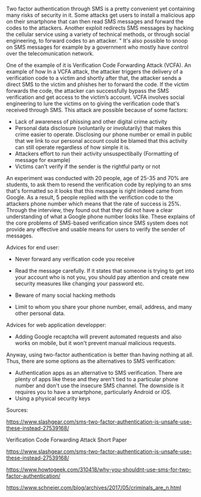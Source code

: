 Two factor authentication through SMS is a pretty convenient yet containing many risks of  security in it.  Some attacks get users to install a malicious app on their smartphone  that can then read SMS messages and forward the codes to the attackers. Another exploit redirects SMS messages by hacking the cellular service using a variety of technical methods, or through social engineering, to forward codes to an attacker. " It's also possible to snoop on SMS messages for example by a government who mostly have control over the telecomunication network.

One of the example of it is Verification Code Forwarding Attack (VCFA). An example of how In a VCFA attack, the attacker triggers the delivery of a verification code to a victim and shortly after that, the attacker sends a direct SMS to the victim and phishes her to forward the code. If the victim forwards the code, the attacker can successfully bypass the SMS verification and get access to the victim’s account. VCFA involves social engineering to lure the victims on to giving the verification code that's received through SMS. This attack are possible because of some factors:

- Lack of awareness of phissing and other digital crime activity
- Personal data disclosure (voluntarily or involutarily) that makes this crime easier to operate. Disclosing our phone number or email in public that we link to our personal account could be blamed that this activity can still operate regardless of how simple it is.
- Attackers effort to run their activity unsuspectibally (Formatting of message for example)
- Victims can't verify if the sender is the rightful party or not

An experiment was conducted with 20 people, age of 25-35 and 70% are students, to ask them to resend the verification code by replying to an sms that's formatted so it looks that this message is right indeed came from Google. As a result, 5 people replied with the verifiction code to the attackers phone number which means that the rate of success is 25%. Through the interview, they found out that they did not have a clear understanding of what a Google phone number looks like. These explains of the core problems of SMS-based verification since SMS system does not provide any effective and usable means for users to verify the sender of messages.



Advices for end user:

- Never forward any verification code you receive

- Read the message carefully. If it states that someone is trying to get into your account who is not you, you should pay attention and create new security measures like changing your password etc.

- Beware of many social hacking methods

- Limit to whom you share your phone number, email, address, and many  other personal data.

  

Advices for web application developper:

- Adding Google recaptcha will prevent automated requests and also works 
  on mobile, but it won't prevent manual malicious requests.



Anyway, using two-factor authentication is better than having nothing at all. Thus, there are some options as the alternatives to SMS verification:



- Authentication apps as an alternative to SMS verification. There are plenty of apps like these and they aren't tied to a particular phone number and don't use the insecure SMS channel. The downside is it requires you to have a smartphone, particularly Android or iOS.
- Using a physical security keys





Sources:

https://www.slashgear.com/sms-two-factor-authentication-is-unsafe-use-these-instead-27539168/


Verification Code Forwarding Attack Short Paper

https://www.slashgear.com/sms-two-factor-authentication-is-unsafe-use-these-instead-27539168/

https://www.howtogeek.com/310418/why-you-shouldnt-use-sms-for-two-factor-authentication/

https://www.schneier.com/blog/archives/2017/05/criminals_are_n.html







